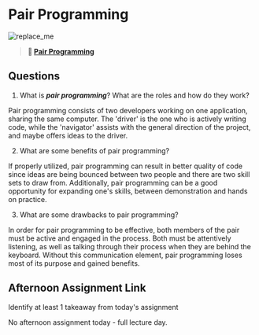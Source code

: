 # Pair Programming

![replace_me](https://codeworks.blob.core.windows.net/public/assets/img/illustrations/placeholder.svg)

> **📖 [Pair Programming](https://codeworksacademy.com/fs-student-guide/resources/wk7/01-Pair-Programming)**

## Questions

1. What is ***pair programming***? What are the roles and how do they work?

Pair programming consists of two developers working on one application, sharing the same computer. The 'driver' is the one who is actively writing code, while the 'navigator' assists with the general direction of the project, and maybe offers ideas to the driver.

2. What are some benefits of pair programming?

If properly utilized, pair programming can result in better quality of code since ideas are being bounced between two people and there are two skill sets to draw from. Additionally, pair programming can be a good opportunity for expanding one's skills, between demonstration and hands on practice.

3. What are some drawbacks to pair programming?

In order for pair programming to be effective, both members of the pair must be active and engaged in the process. Both must be attentively listening, as well as talking through their process when they are behind the keyboard. Without this communication element, pair programming loses most of its purpose and gained benefits.

## Afternoon Assignment Link


Identify at least 1 takeaway from today's assignment

No afternoon assignment today - full lecture day.
